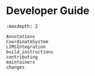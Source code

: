 # Developer Guide

```{toctree}
:maxdepth: 2

Annotations
CoordinateSystem
LIMSIntegration
build_instructions
contributing
maintainers
changes
```
